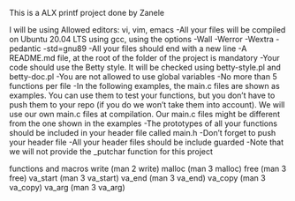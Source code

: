 This is a ALX printf project done by Zanele

I will be using 
Allowed editors: vi, vim, emacs -All your files will be compiled on Ubuntu 20.04 LTS using gcc, using the options -Wall -Werror -Wextra -pedantic -std=gnu89 -All your files should end with a new line -A README.md file, at the root of the folder of the project is mandatory -Your code should use the Betty style. It will be checked using betty-style.pl and betty-doc.pl -You are not allowed to use global variables -No more than 5 functions per file -In the following examples, the main.c files are shown as examples. You can use them to test your functions, but you don’t have to push them to your repo (if you do we won’t take them into account). We will use our own main.c files at compilation. Our main.c files might be different from the one shown in the examples -The prototypes of all your functions should be included in your header file called main.h -Don’t forget to push your header file -All your header files should be include guarded -Note that we will not provide the _putchar function for this project

 functions and macros
write (man 2 write) malloc (man 3 malloc) free (man 3 free) va_start (man 3 va_start) va_end (man 3 va_end) va_copy (man 3 va_copy) va_arg (man 3 va_arg)

